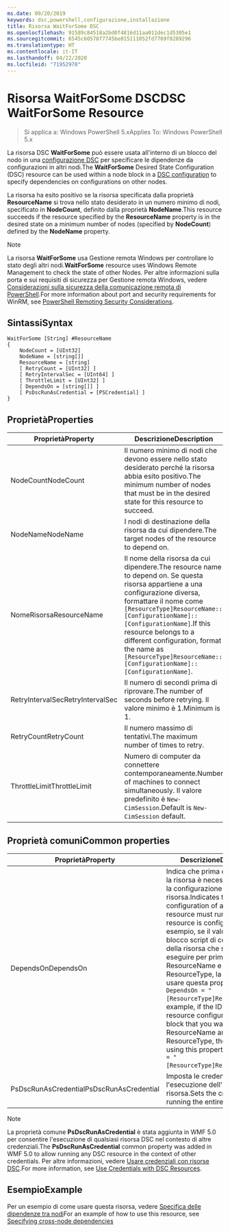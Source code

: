 ```yaml
---
ms.date: 09/20/2019
keywords: dsc,powershell,configurazione,installazione
title: Risorsa WaitForSome DSC
ms.openlocfilehash: 91589c84518a2bd0f4816d11aa011dec1d5305e1
ms.sourcegitcommit: 6545c60578f7745be015111052fd7769f8289296
ms.translationtype: HT
ms.contentlocale: it-IT
ms.lasthandoff: 04/22/2020
ms.locfileid: "71952978"
---
```

# <a name="dsc-waitforsome-resource"></a><span data-ttu-id="25c29-103">Risorsa WaitForSome DSC</span><span class="sxs-lookup"><span data-stu-id="25c29-103">DSC WaitForSome Resource</span></span>

> <span data-ttu-id="25c29-104">Si applica a: Windows PowerShell 5.x</span><span class="sxs-lookup"><span data-stu-id="25c29-104">Applies To: Windows PowerShell 5.x</span></span>

<span data-ttu-id="25c29-105">La risorsa DSC **WaitForSome** può essere usata all'interno di un blocco del nodo in una [configurazione DSC](../../../configurations/configurations.md) per specificare le dipendenze da configurazioni in altri nodi.</span><span class="sxs-lookup"><span data-stu-id="25c29-105">The **WaitForSome** Desired State Configuration (DSC) resource can be used within a node block in a [DSC configuration](../../../configurations/configurations.md) to specify dependencies on configurations on other nodes.</span></span>

<span data-ttu-id="25c29-106">La risorsa ha esito positivo se la risorsa specificata dalla proprietà **ResourceName** si trova nello stato desiderato in un numero minimo di nodi, specificato in **NodeCount**, definito dalla proprietà **NodeName**.</span><span class="sxs-lookup"><span data-stu-id="25c29-106">This resource succeeds if the resource specified by the **ResourceName** property is in the desired state on a minimum number of nodes (specified by **NodeCount**) defined by the **NodeName** property.</span></span>

> [!NOTE]
> <span data-ttu-id="25c29-107">La risorsa **WaitForSome** usa Gestione remota Windows per controllare lo stato degli altri nodi.</span><span class="sxs-lookup"><span data-stu-id="25c29-107">**WaitForSome** resource uses Windows Remote Management to check the state of other Nodes.</span></span> <span data-ttu-id="25c29-108">Per altre informazioni sulla porta e sui requisiti di sicurezza per Gestione remota Windows, vedere [Considerazioni sulla sicurezza della comunicazione remota di PowerShell](/powershell/scripting/learn/remoting/winrmsecurity?view=powershell-6).</span><span class="sxs-lookup"><span data-stu-id="25c29-108">For more information about port and security requirements for WinRM, see [PowerShell Remoting Security Considerations](/powershell/scripting/learn/remoting/winrmsecurity?view=powershell-6).</span></span>

## <a name="syntax"></a><span data-ttu-id="25c29-109">Sintassi</span><span class="sxs-lookup"><span data-stu-id="25c29-109">Syntax</span></span>

```Syntax
WaitForSome [String] #ResourceName
{
    NodeCount = [UInt32]
    NodeName = [string[]]
    ResourceName = [string]
    [ RetryCount = [UInt32] ]
    [ RetryIntervalSec = [UInt64] ]
    [ ThrottleLimit = [UInt32] ]
    [ DependsOn = [string[]] ]
    [ PsDscRunAsCredential = [PSCredential] ]
}
```

## <a name="properties"></a><span data-ttu-id="25c29-110">Proprietà</span><span class="sxs-lookup"><span data-stu-id="25c29-110">Properties</span></span>

|<span data-ttu-id="25c29-111">Proprietà</span><span class="sxs-lookup"><span data-stu-id="25c29-111">Property</span></span> |<span data-ttu-id="25c29-112">Descrizione</span><span class="sxs-lookup"><span data-stu-id="25c29-112">Description</span></span> |
|---|---|
|<span data-ttu-id="25c29-113">NodeCount</span><span class="sxs-lookup"><span data-stu-id="25c29-113">NodeCount</span></span> |<span data-ttu-id="25c29-114">Il numero minimo di nodi che devono essere nello stato desiderato perché la risorsa abbia esito positivo.</span><span class="sxs-lookup"><span data-stu-id="25c29-114">The minimum number of nodes that must be in the desired state for this resource to succeed.</span></span> |
|<span data-ttu-id="25c29-115">NodeName</span><span class="sxs-lookup"><span data-stu-id="25c29-115">NodeName</span></span> |<span data-ttu-id="25c29-116">I nodi di destinazione della risorsa da cui dipendere.</span><span class="sxs-lookup"><span data-stu-id="25c29-116">The target nodes of the resource to depend on.</span></span> |
|<span data-ttu-id="25c29-117">NomeRisorsa</span><span class="sxs-lookup"><span data-stu-id="25c29-117">ResourceName</span></span> |<span data-ttu-id="25c29-118">Il nome della risorsa da cui dipendere.</span><span class="sxs-lookup"><span data-stu-id="25c29-118">The resource name to depend on.</span></span> <span data-ttu-id="25c29-119">Se questa risorsa appartiene a una configurazione diversa, formattare il nome come `[ResourceType]ResourceName::[ConfigurationName]::[ConfigurationName]`.</span><span class="sxs-lookup"><span data-stu-id="25c29-119">If this resource belongs to a different configuration, format the name as `[ResourceType]ResourceName::[ConfigurationName]::[ConfigurationName]`.</span></span> |
|<span data-ttu-id="25c29-120">RetryIntervalSec</span><span class="sxs-lookup"><span data-stu-id="25c29-120">RetryIntervalSec</span></span> |<span data-ttu-id="25c29-121">Il numero di secondi prima di riprovare.</span><span class="sxs-lookup"><span data-stu-id="25c29-121">The number of seconds before retrying.</span></span> <span data-ttu-id="25c29-122">Il valore minimo è 1.</span><span class="sxs-lookup"><span data-stu-id="25c29-122">Minimum is 1.</span></span> |
|<span data-ttu-id="25c29-123">RetryCount</span><span class="sxs-lookup"><span data-stu-id="25c29-123">RetryCount</span></span> |<span data-ttu-id="25c29-124">Il numero massimo di tentativi.</span><span class="sxs-lookup"><span data-stu-id="25c29-124">The maximum number of times to retry.</span></span> |
|<span data-ttu-id="25c29-125">ThrottleLimit</span><span class="sxs-lookup"><span data-stu-id="25c29-125">ThrottleLimit</span></span> |<span data-ttu-id="25c29-126">Numero di computer da connettere contemporaneamente.</span><span class="sxs-lookup"><span data-stu-id="25c29-126">Number of machines to connect simultaneously.</span></span> <span data-ttu-id="25c29-127">Il valore predefinito è `New-CimSession`.</span><span class="sxs-lookup"><span data-stu-id="25c29-127">Default is `New-CimSession` default.</span></span> |

## <a name="common-properties"></a><span data-ttu-id="25c29-128">Proprietà comuni</span><span class="sxs-lookup"><span data-stu-id="25c29-128">Common properties</span></span>

|<span data-ttu-id="25c29-129">Proprietà</span><span class="sxs-lookup"><span data-stu-id="25c29-129">Property</span></span> |<span data-ttu-id="25c29-130">Descrizione</span><span class="sxs-lookup"><span data-stu-id="25c29-130">Description</span></span> |
|---|---|
|<span data-ttu-id="25c29-131">DependsOn</span><span class="sxs-lookup"><span data-stu-id="25c29-131">DependsOn</span></span> |<span data-ttu-id="25c29-132">Indica che prima di configurare la risorsa è necessario eseguire la configurazione di un'altra risorsa.</span><span class="sxs-lookup"><span data-stu-id="25c29-132">Indicates that the configuration of another resource must run before this resource is configured.</span></span> <span data-ttu-id="25c29-133">Ad esempio, se il valore di ID del blocco script di configurazione della risorsa che si vuole eseguire per primo è ResourceName e il tipo è ResourceType, la sintassi per usare questa proprietà è `DependsOn = "[ResourceType]ResourceName"`.</span><span class="sxs-lookup"><span data-stu-id="25c29-133">For example, if the ID of the resource configuration script block that you want to run first is ResourceName and its type is ResourceType, the syntax for using this property is `DependsOn = "[ResourceType]ResourceName"`.</span></span> |
|<span data-ttu-id="25c29-134">PsDscRunAsCredential</span><span class="sxs-lookup"><span data-stu-id="25c29-134">PsDscRunAsCredential</span></span> |<span data-ttu-id="25c29-135">Imposta le credenziali per l'esecuzione dell'intera risorsa.</span><span class="sxs-lookup"><span data-stu-id="25c29-135">Sets the credential for running the entire resource as.</span></span> |

> [!NOTE]
> <span data-ttu-id="25c29-136">La proprietà comune **PsDscRunAsCredential** è stata aggiunta in WMF 5.0 per consentire l'esecuzione di qualsiasi risorsa DSC nel contesto di altre credenziali.</span><span class="sxs-lookup"><span data-stu-id="25c29-136">The **PsDscRunAsCredential** common property was added in WMF 5.0 to allow running any DSC resource in the context of other credentials.</span></span> <span data-ttu-id="25c29-137">Per altre informazioni, vedere [Usare credenziali con risorse DSC](../../../configurations/runasuser.md).</span><span class="sxs-lookup"><span data-stu-id="25c29-137">For more information, see [Use Credentials with DSC Resources](../../../configurations/runasuser.md).</span></span>

## <a name="example"></a><span data-ttu-id="25c29-138">Esempio</span><span class="sxs-lookup"><span data-stu-id="25c29-138">Example</span></span>

<span data-ttu-id="25c29-139">Per un esempio di come usare questa risorsa, vedere [Specifica delle dipendenze tra nodi](../../../configurations/crossNodeDependencies.md)</span><span class="sxs-lookup"><span data-stu-id="25c29-139">For an example of how to use this resource, see [Specifying cross-node dependencies](../../../configurations/crossNodeDependencies.md)</span></span>